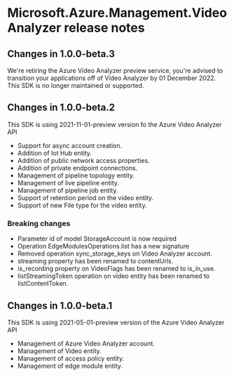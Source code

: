 # Microsoft.Azure.Management.VideoAnalyzer release notes

## Changes in 1.0.0-beta.3

We're retiring the Azure Video Analyzer preview service, you're advised to transition your applications off of Video Analyzer by 01 December 2022. This SDK is no longer maintained or supported.

## Changes in 1.0.0-beta.2

This SDK is using 2021-11-01-preview version fo the Azure Video Analyzer API

- Support for async account creation.
- Addition of Iot Hub entity.
- Addition of public network access properties.
- Addition of private endpoint connections.
- Management of pipeline topology entity.
- Management of live pipeline entity.
- Management of pipeline job entity.
- Support of retention period on the video entity.
- Support of new File type for the video entity.

### Breaking changes

- Parameter id of model StorageAccount is now required
- Operation EdgeModulesOperations.list has a new signature
- Removed operation sync_storage_keys on Video Analyzer account.
- streaming property has been renamed to contentUrls.
- is_recording property on VideoFlags has been renamed to is_in_use.
- listStreamingToken operation on video entity has been renamed to listContentToken.


## Changes in 1.0.0-beta.1

This SDK is using 2021-05-01-preview version of the Azure Video Analyzer API

- Management of Azure Video Analyzer account.
- Management of Video entity.
- Management of access policy entity.
- Management of edge module entity.

